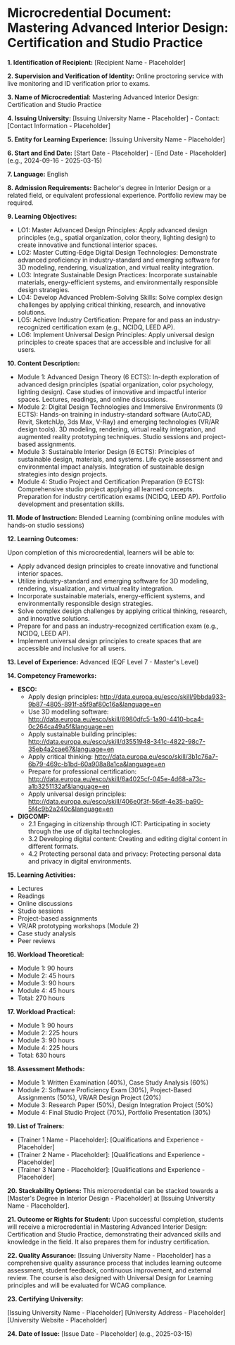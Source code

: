 # Microcredential Document: Mastering Advanced Interior Design: Certification and Studio Practice

**1. Identification of Recipient:** [Recipient Name - Placeholder]

**2. Supervision and Verification of Identity:** Online proctoring service with live monitoring and ID verification prior to exams.

**3. Name of Microcredential:** Mastering Advanced Interior Design: Certification and Studio Practice

**4. Issuing University:** [Issuing University Name - Placeholder] - Contact: [Contact Information - Placeholder]

**5. Entity for Learning Experience:** [Issuing University Name - Placeholder]

**6. Start and End Date:** [Start Date - Placeholder] - [End Date - Placeholder] (e.g., 2024-09-16 - 2025-03-15)

**7. Language:** English

**8. Admission Requirements:** Bachelor's degree in Interior Design or a related field, or equivalent professional experience. Portfolio review may be required.

**9. Learning Objectives:**

*   LO1: Master Advanced Design Principles: Apply advanced design principles (e.g., spatial organization, color theory, lighting design) to create innovative and functional interior spaces.
*   LO2: Master Cutting-Edge Digital Design Technologies: Demonstrate advanced proficiency in industry-standard and emerging software for 3D modeling, rendering, visualization, and virtual reality integration.
*   LO3: Integrate Sustainable Design Practices: Incorporate sustainable materials, energy-efficient systems, and environmentally responsible design strategies.
*   LO4: Develop Advanced Problem-Solving Skills: Solve complex design challenges by applying critical thinking, research, and innovative solutions.
*   LO5: Achieve Industry Certification: Prepare for and pass an industry-recognized certification exam (e.g., NCIDQ, LEED AP).
*   LO6: Implement Universal Design Principles: Apply universal design principles to create spaces that are accessible and inclusive for all users.

**10. Content Description:**

*   Module 1: Advanced Design Theory (6 ECTS): In-depth exploration of advanced design principles (spatial organization, color psychology, lighting design). Case studies of innovative and impactful interior spaces. Lectures, readings, and online discussions.
*   Module 2: Digital Design Technologies and Immersive Environments (9 ECTS): Hands-on training in industry-standard software (AutoCAD, Revit, SketchUp, 3ds Max, V-Ray) and emerging technologies (VR/AR design tools). 3D modeling, rendering, virtual reality integration, and augmented reality prototyping techniques. Studio sessions and project-based assignments.
*   Module 3: Sustainable Interior Design (6 ECTS): Principles of sustainable design, materials, and systems. Life cycle assessment and environmental impact analysis. Integration of sustainable design strategies into design projects.
*   Module 4: Studio Project and Certification Preparation (9 ECTS): Comprehensive studio project applying all learned concepts. Preparation for industry certification exams (NCIDQ, LEED AP). Portfolio development and presentation skills.

**11. Mode of Instruction:** Blended Learning (combining online modules with hands-on studio sessions)

**12. Learning Outcomes:**

Upon completion of this microcredential, learners will be able to:

*   Apply advanced design principles to create innovative and functional interior spaces.
*   Utilize industry-standard and emerging software for 3D modeling, rendering, visualization, and virtual reality integration.
*   Incorporate sustainable materials, energy-efficient systems, and environmentally responsible design strategies.
*   Solve complex design challenges by applying critical thinking, research, and innovative solutions.
*   Prepare for and pass an industry-recognized certification exam (e.g., NCIDQ, LEED AP).
*   Implement universal design principles to create spaces that are accessible and inclusive for all users.

**13. Level of Experience:** Advanced (EQF Level 7 - Master's Level)

**14. Competency Frameworks:**

*   **ESCO:**
    *   Apply design principles: http://data.europa.eu/esco/skill/9bbda933-9b87-4805-891f-a5f9af80c16a&language=en
    *   Use 3D modelling software: http://data.europa.eu/esco/skill/6980dfc5-1a90-4410-bca4-0c264ca49a5f&language=en
    *   Apply sustainable building principles: http://data.europa.eu/esco/skill/d3551948-341c-4822-98c7-35eb4a2cae67&language=en
    *   Apply critical thinking: http://data.europa.eu/esco/skill/3b1c76a7-6b79-469c-b1bd-60a908a8a1ca&language=en
    *   Prepare for professional certification: http://data.europa.eu/esco/skill/6a4025cf-045e-4d68-a73c-a1b3251132af&language=en
    *   Apply universal design principles: http://data.europa.eu/esco/skill/406e0f3f-56df-4e35-ba90-5f4c9b2a240c&language=en
*   **DIGCOMP:**
    *   2.1 Engaging in citizenship through ICT: Participating in society through the use of digital technologies.
    *   3.2 Developing digital content: Creating and editing digital content in different formats.
    *   4.2 Protecting personal data and privacy: Protecting personal data and privacy in digital environments.

**15. Learning Activities:**

*   Lectures
*   Readings
*   Online discussions
*   Studio sessions
*   Project-based assignments
*   VR/AR prototyping workshops (Module 2)
*   Case study analysis
*   Peer reviews

**16. Workload Theoretical:**

*   Module 1: 90 hours
*   Module 2: 45 hours
*   Module 3: 90 hours
*   Module 4: 45 hours
*   Total: 270 hours

**17. Workload Practical:**

*   Module 1: 90 hours
*   Module 2: 225 hours
*   Module 3: 90 hours
*   Module 4: 225 hours
*   Total: 630 hours

**18. Assessment Methods:**

*   Module 1: Written Examination (40%), Case Study Analysis (60%)
*   Module 2: Software Proficiency Exam (30%), Project-Based Assignments (50%), VR/AR Design Project (20%)
*   Module 3: Research Paper (50%), Design Integration Project (50%)
*   Module 4: Final Studio Project (70%), Portfolio Presentation (30%)

**19. List of Trainers:**

*   [Trainer 1 Name - Placeholder]: [Qualifications and Experience - Placeholder]
*   [Trainer 2 Name - Placeholder]: [Qualifications and Experience - Placeholder]
*   [Trainer 3 Name - Placeholder]: [Qualifications and Experience - Placeholder]

**20. Stackability Options:** This microcredential can be stacked towards a [Master's Degree in Interior Design - Placeholder] at [Issuing University Name - Placeholder].

**21. Outcome or Rights for Student:** Upon successful completion, students will receive a microcredential in Mastering Advanced Interior Design: Certification and Studio Practice, demonstrating their advanced skills and knowledge in the field. It also prepares them for industry certification.

**22. Quality Assurance:** [Issuing University Name - Placeholder] has a comprehensive quality assurance process that includes learning outcome assessment, student feedback, continuous improvement, and external review. The course is also designed with Universal Design for Learning principles and will be evaluated for WCAG compliance.

**23. Certifying University:**

[Issuing University Name - Placeholder]
[University Address - Placeholder]
[University Website - Placeholder]

**24. Date of Issue:** [Issue Date - Placeholder] (e.g., 2025-03-15)
